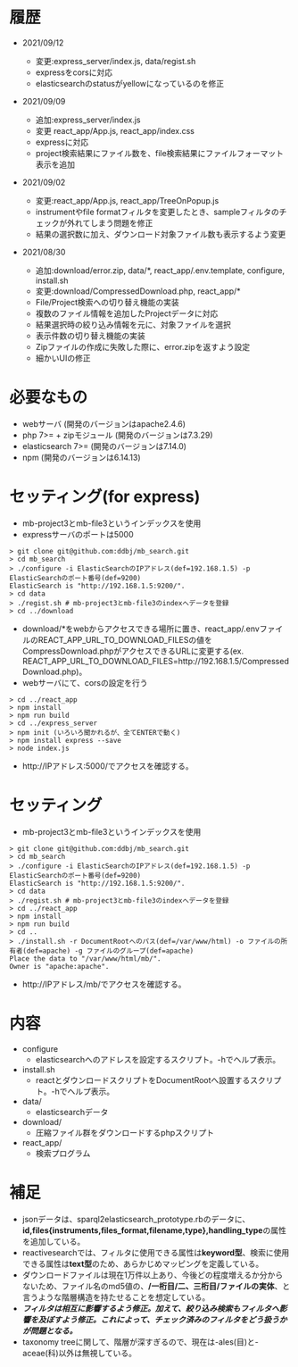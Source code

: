 # 履歴

- 2021/09/12
  - 変更:express_server/index.js, data/regist.sh
  - expressをcorsに対応
  - elasticsearchのstatusがyellowになっているのを修正

- 2021/09/09
  - 追加:express_server/index.js
  - 変更 react_app/App.js, react_app/index.css
  - expressに対応
  - project検索結果にファイル数を、file検索結果にファイルフォーマット表示を追加

- 2021/09/02
  - 変更:react_app/App.js, react_app/TreeOnPopup.js
  - instrumentやfile formatフィルタを変更したとき、sampleフィルタのチェックが外れてしまう問題を修正
  - 結果の選択数に加え、ダウンロード対象ファイル数も表示するよう変更

- 2021/08/30
  - 追加:download/error.zip, data/*, react_app/.env.template, configure, install.sh
  - 変更:download/CompressedDownload.php, react_app/*
  - File/Project検索への切り替え機能の実装
  - 複数のファイル情報を追加したProjectデータに対応
  - 結果選択時の絞り込み情報を元に、対象ファイルを選択
  - 表示件数の切り替え機能の実装
  - Zipファイルの作成に失敗した際に、error.zipを返すよう設定
  - 細かいUIの修正

# 必要なもの

- webサーバ (開発のバージョンはapache2.4.6)
- php 7>= + zipモジュール (開発のバージョンは7.3.29)
- elasticsearch 7>= (開発のバージョンは7.14.0)
- npm (開発のバージョンは6.14.13)

# セッティング(for express)
- mb-project3とmb-file3というインデックスを使用
- expressサーバのポートは5000

```
> git clone git@github.com:ddbj/mb_search.git
> cd mb_search
> ./configure -i ElasticSearchのIPアドレス(def=192.168.1.5) -p ElasticSearchのポート番号(def=9200)
ElasticSearch is "http://192.168.1.5:9200/".
> cd data
> ./regist.sh # mb-project3とmb-file3のindexへデータを登録
> cd ../download
```
- download/*をwebからアクセスできる場所に置き、react_app/.envファイルのREACT_APP_URL_TO_DOWNLOAD_FILESの値をCompressDownload.phpがアクセスできるURLに変更する(ex. REACT_APP_URL_TO_DOWNLOAD_FILES=http\://192.168.1.5/CompressedDownload.php)。
- webサーバにて、corsの設定を行う
```
> cd ../react_app
> npm install
> npm run build
> cd ../express_server
> npm init (いろいろ聞かれるが、全てENTERで動く)
> npm install express --save
> node index.js
```
- http\://IPアドレス:5000/でアクセスを確認する。

# セッティング
- mb-project3とmb-file3というインデックスを使用

```
> git clone git@github.com:ddbj/mb_search.git
> cd mb_search
> ./configure -i ElasticSearchのIPアドレス(def=192.168.1.5) -p ElasticSearchのポート番号(def=9200)
ElasticSearch is "http://192.168.1.5:9200/".
> cd data
> ./regist.sh # mb-project3とmb-file3のindexへデータを登録
> cd ../react_app
> npm install
> npm run build
> cd ..
> ./install.sh -r DocumentRootへのパス(def=/var/www/html) -o ファイルの所有者(def=apache) -g ファイルのグループ(def=apache)
Place the data to "/var/www/html/mb/".
Owner is "apache:apache".
```

- http\://IPアドレス/mb/でアクセスを確認する。

# 内容

- configure
  - elasticsearchへのアドレスを設定するスクリプト。-hでヘルプ表示。
- install.sh
  - reactとダウンロードスクリプトをDocumentRootへ設置するスクリプト。-hでヘルプ表示。
- data/
  - elasticsearchデータ
- download/
  - 圧縮ファイル群をダウンロードするphpスクリプト
- react_app/
  - 検索プログラム

# 補足
- jsonデータは、sparql2elasticsearch_prototype.rbのデータに、**id,files{instruments,files_format,filename,type},handling_type**の属性を追加している。
- reactivesearchでは、フィルタに使用できる属性は**keyword型**、検索に使用できる属性は**text型**のため、あらかじめマッピングを定義している。
- ダウンロードファイルは現在1万件以上あり、今後どの程度増えるか分からないため、ファイル名のmd5値の、**/一桁目/二、三桁目/ファイルの実体**、と言うような階層構造を持たせることを想定している。
- ***フィルタは相互に影響するよう修正。加えて、絞り込み検索もフィルタへ影響を及ぼすよう修正。これによって、チェック済みのフィルタをどう扱うかが問題となる。***
- taxonomy treeに関して、階層が深すぎるので、現在は-ales(目)と-aceae(科)以外は無視している。
